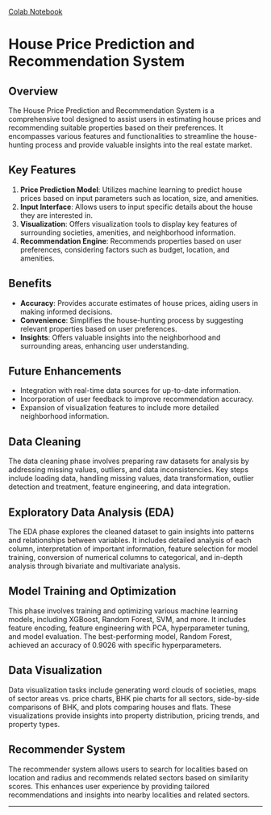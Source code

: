 
[Colab Notebook](https://colab.research.google.com/drive/1oK9mzX6sMUWoGEeTI3hm62c4eTMdvdis?usp=sharing)


# House Price Prediction and Recommendation System

## Overview

The House Price Prediction and Recommendation System is a comprehensive tool designed to assist users in estimating house prices and recommending suitable properties based on their preferences. It encompasses various features and functionalities to streamline the house-hunting process and provide valuable insights into the real estate market.

## Key Features

1. **Price Prediction Model**: Utilizes machine learning to predict house prices based on input parameters such as location, size, and amenities.
2. **Input Interface**: Allows users to input specific details about the house they are interested in.
3. **Visualization**: Offers visualization tools to display key features of surrounding societies, amenities, and neighborhood information.
4. **Recommendation Engine**: Recommends properties based on user preferences, considering factors such as budget, location, and amenities.

## Benefits

- **Accuracy**: Provides accurate estimates of house prices, aiding users in making informed decisions.
- **Convenience**: Simplifies the house-hunting process by suggesting relevant properties based on user preferences.
- **Insights**: Offers valuable insights into the neighborhood and surrounding areas, enhancing user understanding.

## Future Enhancements

- Integration with real-time data sources for up-to-date information.
- Incorporation of user feedback to improve recommendation accuracy.
- Expansion of visualization features to include more detailed neighborhood information.

## Data Cleaning

The data cleaning phase involves preparing raw datasets for analysis by addressing missing values, outliers, and data inconsistencies. Key steps include loading data, handling missing values, data transformation, outlier detection and treatment, feature engineering, and data integration.

## Exploratory Data Analysis (EDA)

The EDA phase explores the cleaned dataset to gain insights into patterns and relationships between variables. It includes detailed analysis of each column, interpretation of important information, feature selection for model training, conversion of numerical columns to categorical, and in-depth analysis through bivariate and multivariate analysis.

## Model Training and Optimization

This phase involves training and optimizing various machine learning models, including XGBoost, Random Forest, SVM, and more. It includes feature encoding, feature engineering with PCA, hyperparameter tuning, and model evaluation. The best-performing model, Random Forest, achieved an accuracy of 0.9026 with specific hyperparameters.

## Data Visualization

Data visualization tasks include generating word clouds of societies, maps of sector areas vs. price charts, BHK pie charts for all sectors, side-by-side comparisons of BHK, and plots comparing houses and flats. These visualizations provide insights into property distribution, pricing trends, and property types.

## Recommender System

The recommender system allows users to search for localities based on location and radius and recommends related sectors based on similarity scores. This enhances user experience by providing tailored recommendations and insights into nearby localities and related sectors.

---


